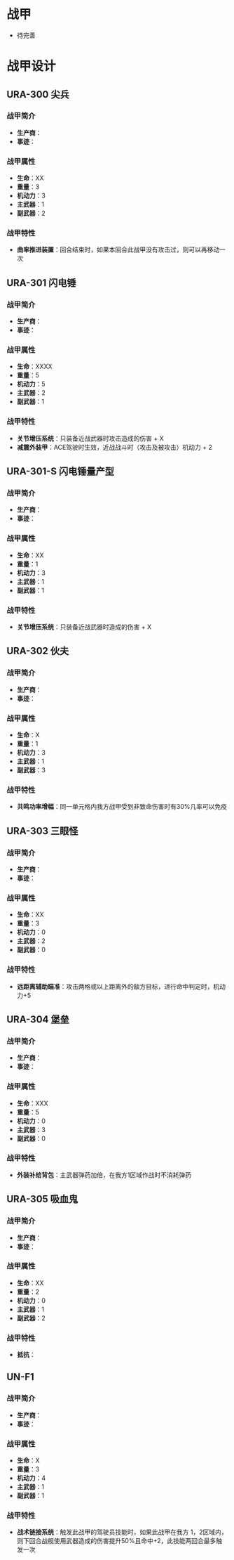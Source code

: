 # 战甲
- 待完善
# 战甲设计
## URA-300 尖兵
### 战甲简介
- **生产商**：
- **事迹**：
### 战甲属性
- **生命**：XX    
- **重量**：3   
- **机动力**：3  
- **主武器**：1  
- **副武器**：2      
### 战甲特性
- **曲率推进装置**：回合结束时，如果本回合此战甲没有攻击过，则可以再移动一次

## URA-301 闪电锤
### 战甲简介
- **生产商**：
- **事迹**：
### 战甲属性
- **生命**：XXXX   
- **重量**：5 
- **机动力**：5
- **主武器**：2
- **副武器**：1       
### 战甲特性
- **关节增压系统**：只装备近战武器时攻击造成的伤害 + X  
- **减震外装甲**：ACE驾驶时生效，近战战斗时（攻击及被攻击）机动力 + 2

## URA-301-S 闪电锤量产型
### 战甲简介
- **生产商**：
- **事迹**：

### 战甲属性
- **生命**：XX  
- **重量**：1     
- **机动力**：3  
- **主武器**：1  
- **副武器**：1        

### 战甲特性
- **关节增压系统**：只装备近战武器时造成的伤害 + X

## URA-302 伙夫
### 战甲简介
- **生产商**：
- **事迹**：

### 战甲属性
- **生命**：X   
- **重量**：1   
- **机动力**：3  
- **主武器**：1  
- **副武器**：3      

### 战甲特性
- **共鸣功率增幅**：同一单元格内我方战甲受到非致命伤害时有30%几率可以免疫

## URA-303 三眼怪
### 战甲简介
- **生产商**： 
- **事迹**： 

### 战甲属性
- **生命**：XX   
- **重量**：3   
- **机动力**：0   
- **主武器**：2   
- **副武器**：0       

### 战甲特性
- **远距离辅助瞄准**：攻击两格或以上距离外的敌方目标，进行命中判定时，机动力+5

## URA-304 堡垒
### 战甲简介
- **生产商**：
- **事迹**：

### 战甲属性
- **生命**：XXX   
- **重量**：5   
- **机动力**：0  
- **主武器**：3  
- **副武器**：0        

### 战甲特性
- **外装补给背包**：主武器弹药加倍，在我方1区域作战时不消耗弹药

## URA-305 吸血鬼
### 战甲简介
- **生产商**：
- **事迹**：

### 战甲属性
- **生命**：XX   
- **重量**：2   
- **机动力**：0  
- **主武器**：1  
- **副武器**：2        

### 战甲特性
- **抵抗**：

## UN-F1 
### 战甲简介
- **生产商**：
- **事迹**：

### 战甲属性
- **生命**：X   
- **重量**：3   
- **机动力**：4  
- **主武器**：1  
- **副武器**：1        

### 战甲特性
- **战术链接系统**：触发此战甲的驾驶员技能时，如果此战甲在我方 1，2区域内，则下回合战舰使用武器造成的伤害提升50%且命中+2，此技能两回合最多触发一次
 




